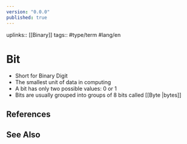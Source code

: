 ```yaml
---
version: "0.0.0"
published: true
---
```

uplinks:: [[Binary]]
tags:: #type/term #lang/en 
# Bit
- Short for Binary Digit
- The smallest unit of data in computing
- A bit has only two possible values: 0 or 1
- Bits are usually grouped into groups of 8 bits called [[Byte |bytes]]
## References

## See Also
